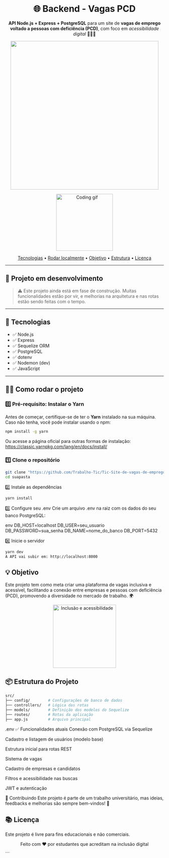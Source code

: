 <h1 align="center">
  🌐 Backend - Vagas PCD
</h1>

<p align="center">
  <strong>API Node.js + Express + PostgreSQL</strong> para um site de <strong>vagas de emprego voltado a pessoas com deficiência (PCD)</strong>, com foco em <em>acessibilidade digital</em> 🧑‍🦽💼
</p>

<p align="center">
    <img width=470 src="https://veja.abril.com.br/wp-content/uploads/2016/05/giphy-3-original.gif?w=500&h=300&crop=1">
</p>

<p align="center">
  <img src="http://img.shields.io/static/v1?label=STATUS&message=EM%20DESENVOLVIMENTO&color=GREEN&style=for-the-badge" height="180" alt="Coding gif" />
</p>

<p align="center">
  <a href="#-tecnologias">Tecnologias</a> • 
  <a href="#-como-rodar-o-projeto">Rodar localmente</a> • 
  <a href="#-objetivo">Objetivo</a> • 
  <a href="#-estrutura">Estrutura</a> • 
  <a href="#-licença">Licença</a>
</p>

---

## 🚀 Projeto em desenvolvimento

> ⚠️ Este projeto ainda está em fase de construção. Muitas funcionalidades estão por vir, e melhorias na arquitetura e nas rotas estão sendo feitas com o tempo.

---

## 🧠 Tecnologias

<div align="left">

- ✅ Node.js
- ✅ Express
- ✅ Sequelize ORM
- ✅ PostgreSQL
- ✅ dotenv
- ✅ Nodemon (dev)
- ✅ JavaScript

</div>

---

## 🧑‍💻 Como rodar o projeto

### 0️⃣ Pré-requisito: Instalar o Yarn

Antes de começar, certifique-se de ter o **Yarn** instalado na sua máquina. Caso não tenha, você pode instalar usando o npm:

```bash
npm install -g yarn
```

Ou acesse a página oficial para outras formas de instalação: https://classic.yarnpkg.com/lang/en/docs/install/


### 1️⃣ Clone o repositório

```bash
git clone "https://github.com/Trabalho-Tic/Tic-Site-de-vagas-de-emprego-"
cd suapasta
```

2️⃣ Instale as dependências
```bash
yarn install
```


3️⃣ Configure seu .env
Crie um arquivo .env na raiz com os dados do seu banco PostgreSQL:

env
DB_HOST=localhost
DB_USER=seu_usuario
DB_PASSWORD=sua_senha
DB_NAME=nome_do_banco
DB_PORT=5432


4️⃣ Inicie o servidor
```bash
yarn dev
A API vai subir em: http://localhost:8000
```

## 💡 Objetivo
Este projeto tem como meta criar uma plataforma de vagas inclusiva e acessível, facilitando a conexão entre empresas e pessoas com deficiência (PCD), promovendo a diversidade no mercado de trabalho. 🌍

<p align="center"> <img src="https://cdn.dribbble.com/users/1520866/screenshots/16328897/media/9bfb0e470db4bc4b2609f8df4e3ff0e2.gif" height="200" alt="Inclusão e acessibilidade"> </p>

## 📦 Estrutura do Projeto
```bash
src/
├── config/        # Configurações de banco de dados
├── controllers/   # Lógica das rotas
├── models/        # Definição dos modelos do Sequelize
├── routes/        # Rotas da aplicação
├── app.js         # Arquivo principal
```

.env
✅ Funcionalidades atuais
  Conexão com PostgreSQL via Sequelize

  Cadastro e listagem de usuários (modelo base)

  Estrutura inicial para rotas REST

  Sistema de vagas

  Cadastro de empresas e candidatos

  Filtros e acessibilidade nas buscas

  JWT e autenticação

🤝 Contribuindo
Este projeto é parte de um trabalho universitário, mas ideias, feedbacks e melhorias são sempre bem-vindos! 💬

## 📚 Licença
Este projeto é livre para fins educacionais e não comerciais.

<p align="center"> Feito com ❤️ por estudantes que acreditam na inclusão digital </p> ```